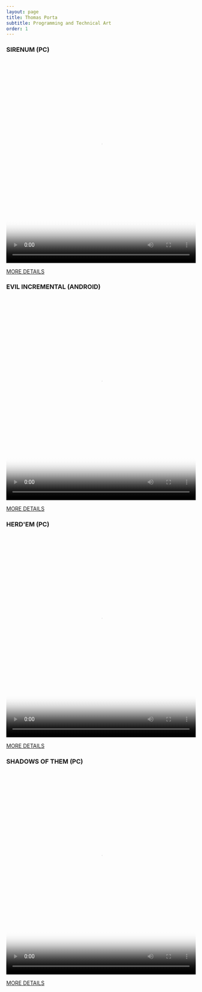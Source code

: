 ```yaml
---
layout: page
title: Thomas Porta
subtitle: Programming and Technical Art
order: 1
---
```


### SIRENUM (PC)

<video width="100%" height="540" controls poster="/assets/img/Sirenum4.png">
  <source src="/assets/img/Sirenum.mp4" type="video/mp4">
</video>

[MORE DETAILS](https://thomasporta.github.io/sirenum)

### EVIL INCREMENTAL (ANDROID)

<video width="100%" height="540" controls poster="/assets/img/Portal.png">
  <source src="/assets/img/EI.mp4" type="video/mp4">
</video>

[MORE DETAILS](https://thomasporta.github.io/evilincremental)

### HERD'EM (PC)

<video width="100%" height="540" controls poster="/assets/img/Rainy.JPG">
  <source src="/assets/img/HEHerding.mp4" type="video/mp4">
</video>

[MORE DETAILS](https://thomasporta.github.io/herdem)


### SHADOWS OF THEM (PC)

<video width="100%" height="540" controls poster="/assets/img/SOT1.png">
  <source src="/assets/img/ShadowsOfThemTrailer.mp4" type="video/mp4">
</video>

[MORE DETAILS](https://thomasporta.github.io/shadowsofthem)

